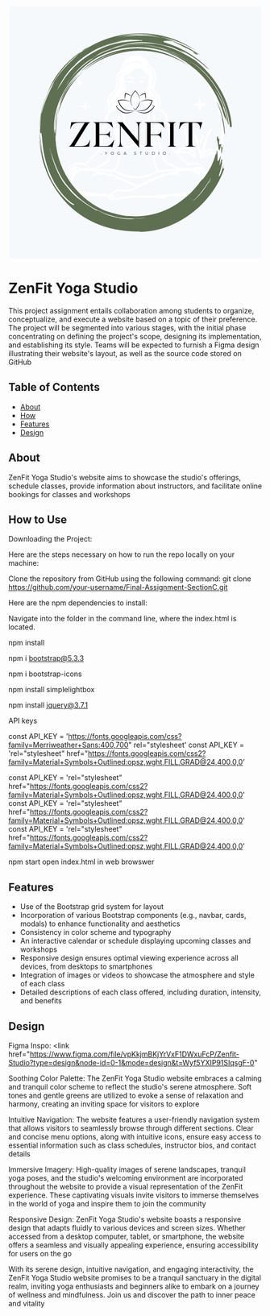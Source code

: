 <div style="text-align:center">
  <img src="./assets/ZenFit Yoga Studio Logo.png" alt="Zenfit Yoga Studio Logo" />
</div>

# ZenFit Yoga Studio

This project assignment entails collaboration among students to organize, conceptualize, and execute a website based on a topic of their preference. The project will be segmented into various stages, with the initial phase concentrating on defining the project's scope, designing its implementation, and establishing its style. Teams will be expected to furnish a Figma design illustrating their website's layout, as well as the source code stored on GitHub

## Table of Contents

- [About](#about)
- [How](#How)
- [Features](#features)
- [Design](#design)

## About

ZenFit Yoga Studio's website aims to showcase the studio's offerings,
schedule classes, provide information about instructors, and facilitate online bookings for classes and workshops

## How to Use

Downloading the Project:

Here are the steps necessary on how to run the repo locally on your machine:

Clone the repository from GitHub using the following command:
git clone https://github.com/your-username/Final-Assignment-SectionC.git

Here are the npm dependencies to install: 

Navigate into the folder in the command line, where the index.html is located.

npm install
<!--Bootstrap npm-->
npm i bootstrap@5.3.3
<!--Bootstrap Icons npm-->
npm i bootstrap-icons
<!--SimpleLightbox npm-->
npm install simplelightbox
<!--JQuery npm-->
npm install jquery@3.7.1


API keys
<!--Google fonts-->
const API_KEY = 'https://fonts.googleapis.com/css?family=Merriweather+Sans:400,700" rel="stylesheet'
const API_KEY = 'rel="stylesheet" href="https://fonts.googleapis.com/css2?family=Material+Symbols+Outlined:opsz,wght,FILL,GRAD@24,400,0,0'

<!--Google symbols and icons-->
const API_KEY = 'rel="stylesheet" href="https://fonts.googleapis.com/css2?family=Material+Symbols+Outlined:opsz,wght,FILL,GRAD@24,400,0,0'
const API_KEY = 'rel="stylesheet" href="https://fonts.googleapis.com/css2?family=Material+Symbols+Outlined:opsz,wght,FILL,GRAD@24,400,0,0'
const API_KEY = 'rel="stylesheet" href="https://fonts.googleapis.com/css2?family=Material+Symbols+Outlined:opsz,wght,FILL,GRAD@24,400,0,0'

npm start
open index.html in web browswer

## Features

- Use of the Bootstrap grid system for layout
- Incorporation of various Bootstrap components (e.g., navbar, cards, modals) to enhance functionality and aesthetics
- Consistency in color scheme and typography
- An interactive calendar or schedule displaying upcoming classes and workshops
- Responsive design ensures optimal viewing experience across all devices, from desktops to smartphones
- Integration of images or videos to showcase the atmosphere and style of each class
- Detailed descriptions of each class offered, including duration, intensity, and benefits

## Design
Figma Inspo: <link href="https://www.figma.com/file/vpKkjmBKjYrVxF1DWxuFcP/Zenfit-Studio?type=design&node-id=0-1&mode=design&t=Wyf5YXIP91SIqsgF-0"

Soothing Color Palette: The ZenFit Yoga Studio website embraces a calming and tranquil color scheme to reflect the studio's serene atmosphere. Soft tones and gentle greens are utilized to evoke a sense of relaxation and harmony, creating an inviting space for visitors to explore

Intuitive Navigation: The website features a user-friendly navigation system that allows visitors to seamlessly browse through different sections. Clear and concise menu options, along with intuitive icons, ensure easy access to essential information such as class schedules, instructor bios, and contact details

Immersive Imagery: High-quality images of serene landscapes, tranquil yoga poses, and the studio's welcoming environment are incorporated throughout the website to provide a visual representation of the ZenFit experience. These captivating visuals invite visitors to immerse themselves in the world of yoga and inspire them to join the community

Responsive Design: ZenFit Yoga Studio's website boasts a responsive design that adapts fluidly to various devices and screen sizes. Whether accessed from a desktop computer, tablet, or smartphone, the website offers a seamless and visually appealing experience, ensuring accessibility for users on the go

With its serene design, intuitive navigation, and engaging interactivity, the ZenFit Yoga Studio website promises to be a tranquil sanctuary in the digital realm, inviting yoga enthusiasts and beginners alike to embark on a journey of wellness and mindfulness. Join us and discover the path to inner peace and vitality
